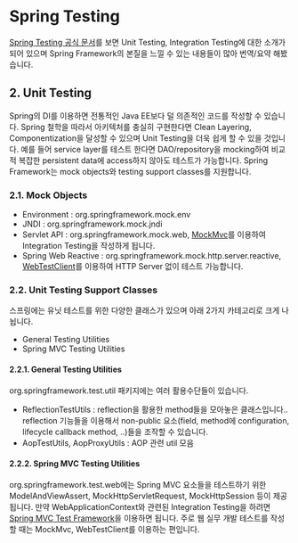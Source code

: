 # Spring Testing

[Spring Testing 공식 문서](https://docs.spring.io/spring-framework/docs/current/reference/html/testing.html#testing-introduction, "Spring Testing")를 보면 Unit Testing, Integration Testing에 대한 소개가 되어 있으며 Spring Framework의 본질을 느낄 수 있는 내용들이 많아 번역/요약 해봤습니다.

## 2. Unit Testing
Spring의 DI를 이용하면 전통적인 Java EE보다 덜 의존적인 코드를 작성할 수 있습니다. 
Spring 철학을 따라서 아키텍처를 충실히 구현한다면 Clean Layering, Componentization을 달성할 수 있으며 Unit Testing을 더욱 쉽게 할 수 있을 것입니다.
예를 들어 service layer를 테스트 한다면 DAO/repository을 mocking하여 비교적 복잡한 persistent data에 access하지 않아도 테스트가 가능합니다. Spring Framework는 mock objects와 testing support classes를 지원합니다.

### 2.1. Mock Objects
* Environment : org.springframework.mock.env
* JNDI : org.springframework.mock.jndi
* Servlet API : org.springframework.mock.web, [MockMvc](https://docs.spring.io/spring-framework/docs/current/reference/html/testing.html#spring-mvc-test-framework, "")를 이용하여 Integration Testing을 작성하게 됩니다. 
* Spring Web Reactive : org.springframework.mock.http.server.reactive, [WebTestClient](https://docs.spring.io/spring-framework/docs/current/reference/html/testing.html#webtestclient, "WebTestClient")를 이용하여 HTTP Server 없이 테스트 가능합니다. 

### 2.2. Unit Testing Support Classes
스프링에는 유닛 테스트를 위한 다양한 클래스가 있으며 아래 2가지 카테고리로 크게 나뉩니다.

* General Testing Utilities
* Spring MVC Testing Utilities

#### 2.2.1. General Testing Utilities
org.springframework.test.util 패키지에는 여러 활용수단들이 있습니다.

* ReflectionTestUtils : reflection을 활용한 method들을 모아놓은 클래스입니다.. reflection 기능들을 이용해서 non-public 요소(field, method에 configuration, lifecycle callback method, ..)들을 조작할 수 있습니다.
* AopTestUtils, AopProxyUtils : AOP 관련 util 모음

#### 2.2.2. Spring MVC Testing Utilities
org.springframework.test.web에는 Spring MVC 요소들을 테스트하기 위한 ModelAndViewAssert, MockHttpServletRequest, MockHttpSession 등이 제공됩니다. 
만약 WebApplicationContext와 관련된 Integration Testing을 하려면 [Spring MVC Test Framework](https://docs.spring.io/spring-framework/docs/current/reference/html/testing.html#spring-mvc-test-framework, "Spring MVC Test Framework")을 이용하면 됩니다. 주로 웹 실무 개발 테스트를 작성할 때는 MockMvc, WebTestClient를 이용하는 편입니다.